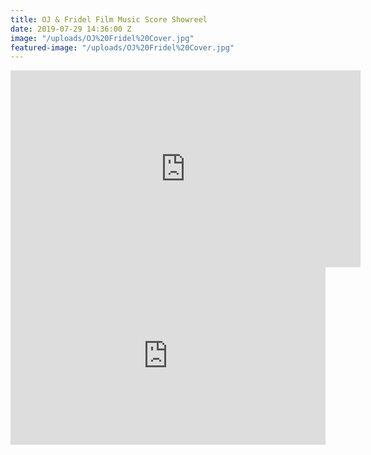 ```yaml
---
title: OJ & Fridel Film Music Score Showreel
date: 2019-07-29 14:36:00 Z
image: "/uploads/OJ%20Fridel%20Cover.jpg"
featured-image: "/uploads/OJ%20Fridel%20Cover.jpg"
---
```


<iframe width="560" height="315" src="https://www.youtube.com/embed/cJ2WDM8qSgY" frameborder="0" allow="accelerometer; autoplay; encrypted-media; gyroscope; picture-in-picture" allowfullscreen></iframe>

<div style="padding:56.25% 0 0 0;position:relative;"><iframe src="https://player.vimeo.com/video/327271494?title=0&byline=0&portrait=0" style="position:absolute;top:0;left:0;width:100%;height:100%;" frameborder="0" allow="autoplay; fullscreen" allowfullscreen></iframe></div><script src="https://player.vimeo.com/api/player.js"></script>

